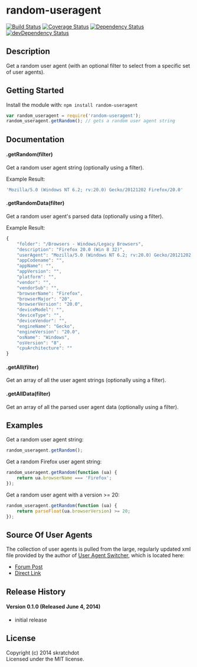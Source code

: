 # random-useragent

[![Build Status](https://travis-ci.org/skratchdot/random-useragent.png?branch=master)](https://travis-ci.org/skratchdot/random-useragent)
[![Coverage Status](https://coveralls.io/repos/skratchdot/random-useragent/badge.png)](https://coveralls.io/r/skratchdot/random-useragent)
[![Dependency Status](https://david-dm.org/skratchdot/random-useragent.svg)](https://david-dm.org/skratchdot/random-useragent)
[![devDependency Status](https://david-dm.org/skratchdot/random-useragent/dev-status.svg)](https://david-dm.org/skratchdot/random-useragent#info=devDependencies)


## Description

Get a random user agent (with an optional filter to select from a specific set of user agents).


## Getting Started

Install the module with: `npm install random-useragent`

```javascript
var random_useragent = require('random-useragent');
random_useragent.getRandom(); // gets a random user agent string
```


## Documentation

#### .getRandom(filter)

Get a random user agent string (optionally using a filter).

Example Result:
```javascript
'Mozilla/5.0 (Windows NT 6.2; rv:20.0) Gecko/20121202 Firefox/20.0'
```

#### .getRandomData(filter)

Get a random user agent's parsed data (optionally using a filter).

Example Result:
```javascript
{
	"folder": "/Browsers - Windows/Legacy Browsers",
	"description": "Firefox 20.0 (Win 8 32)",
	"userAgent": "Mozilla/5.0 (Windows NT 6.2; rv:20.0) Gecko/20121202 Firefox/20.0",
	"appCodename": "",
	"appName": "",
	"appVersion": "",
	"platform": "",
	"vendor": "",
	"vendorSub": "",
	"browserName": "Firefox",
	"browserMajor": "20",
	"browserVersion": "20.0",
	"deviceModel": "",
	"deviceType": "",
	"deviceVendor": "",
	"engineName": "Gecko",
	"engineVersion": "20.0",
	"osName": "Windows",
	"osVersion": "8",
	"cpuArchitecture": ""
}
```

#### .getAll(filter)

Get an array of all the user agent strings (optionally using a filter).

#### .getAllData(filter)

Get an array of all the parsed user agent data (optionally using a filter).

## Examples

Get a random user agent string:
```javascript
random_useragent.getRandom();
```

Get a random Firefox user agent string:
```javascript
random_useragent.getRandom(function (ua) {
	return ua.browserName === 'Firefox';
});
```

Get a random user agent with a version >= 20:
```javascript
random_useragent.getRandom(function (ua) {
	return parseFloat(ua.browserVersion) >= 20;
});
```


## Source Of User Agents

The collection of user agents is pulled from the large, regularly updated xml file
provided by the author of [User Agent Switcher](http://chrispederick.com/work/user-agent-switcher/),
which is located here:

- [Forum Post](http://techpatterns.com/forums/about304.html)
- [Direct Link](http://techpatterns.com/downloads/firefox/useragentswitcher.xml)


## Release History

#### Version 0.1.0 (Released June 4, 2014)

- initial release


## License

Copyright (c) 2014 skratchdot  
Licensed under the MIT license.
